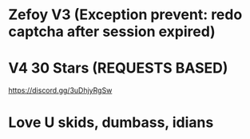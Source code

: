 # Zefoy V3 (Exception prevent: redo captcha after session expired)
# V4 30 Stars (REQUESTS BASED)

https://discord.gg/3uDhjyRgSw

# Love U skids, dumbass, idians

